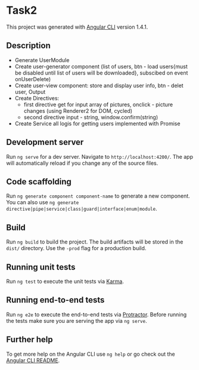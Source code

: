 # Task2

This project was generated with [Angular CLI](https://github.com/angular/angular-cli) version 1.4.1.

## Description

  - Generate UserModule
  - Create user-generator component (list of users, btn - load users{must be disabled until list of users will be downloaded}, subscibed on event onUserDelete)
  - Create user-view component: store and display user info, btn - delet user, Output
  - Create Directives:
    - first directive get for input array of pictures, onclick - picture changes (using Renderer2 for DOM, cycled)
    - second directive input - string, window.confirm(string)
  - Create Service all logis for getting users implemented with Promise

## Development server

Run `ng serve` for a dev server. Navigate to `http://localhost:4200/`. The app will automatically reload if you change any of the source files.

## Code scaffolding

Run `ng generate component component-name` to generate a new component. You can also use `ng generate directive|pipe|service|class|guard|interface|enum|module`.

## Build

Run `ng build` to build the project. The build artifacts will be stored in the `dist/` directory. Use the `-prod` flag for a production build.

## Running unit tests

Run `ng test` to execute the unit tests via [Karma](https://karma-runner.github.io).

## Running end-to-end tests

Run `ng e2e` to execute the end-to-end tests via [Protractor](http://www.protractortest.org/).
Before running the tests make sure you are serving the app via `ng serve`.

## Further help

To get more help on the Angular CLI use `ng help` or go check out the [Angular CLI README](https://github.com/angular/angular-cli/blob/master/README.md).
